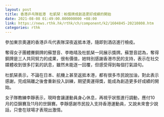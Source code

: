 ```yaml
---
layout: post
title: 香港乒乓隊抵港　杜凱琹：盼獎牌成創造更好成績的開始
date: 2021-08-08 01:49:00.000000000 +08:00
link: https://news.rthk.hk/rthk/ch/component/k2/1604845-20210808.htm
categories: rthk
---
```


參加東京奧運的香港乒乓代表隊深夜返抵本港，隨即到酒店進行檢疫。

奪得女子團體賽銅牌的蘇慧音、李皓晴及杜凱琹一同展示獎牌。蘇慧音認為，奪得銅牌是三人共同努力的成果，很有價值，她特別感謝香港市民的支持，表示在社交媒體收到很多打氣的訊息，雖然未能逐一回覆，但感受得到每個打氣語句。

杜凱琹表示，不論在日本、航機上甚至返抵本港，都有很多市民說加油，對此表示感謝，完成隔離之後會重新投入訓練，期望奧運得獎，能成為創造更多好成績的開始。

女子隊教練李靜表示，現時會讓運動員身心休息，再視乎狀態進行調動，應付10月的亞錦賽及11月的世錦賽。李靜感謝市民投入支持香港運動員，又說未來會少說話，只會在球場才表現出激情。
 
